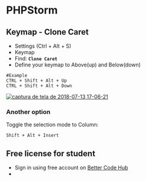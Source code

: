 # PHPStorm

## Keymap - Clone Caret

* Settings  \(Ctrl + Alt + S\)
* Keymap 
* Find: **`Clone Caret`**
* Define your keymap to Above\(up\) and Below\(down\)

```text
#Example
CTRL + Shift + Alt + Up
CTRL + Shift + Alt + Down
```

[![captura de tela de 2018-07-13 17-06-21](https://user-images.githubusercontent.com/3949238/42711801-b3f5018e-86bf-11e8-801a-704d7aaa942a.png)](https://user-images.githubusercontent.com/3949238/42711801-b3f5018e-86bf-11e8-801a-704d7aaa942a.png)

### Another option

Toggle the selection mode to Column:

```text
Shift + Alt + Insert
```

## Free license for student

* Sign in using free account on [Better Code Hub](https://bettercodehub.com/pricing)
* 
